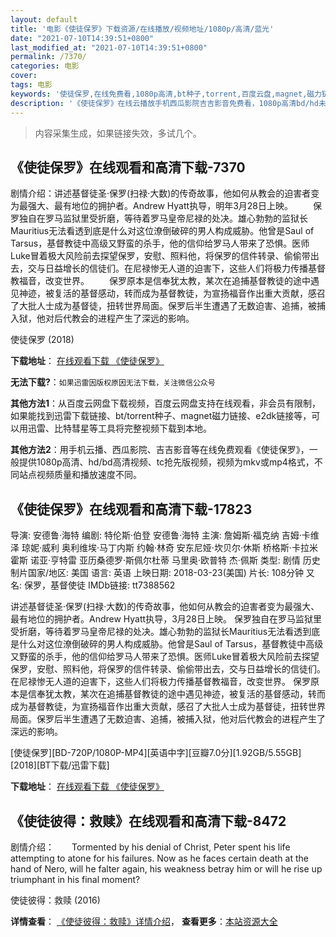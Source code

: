 ```yaml
---
layout: default
title: '电影《使徒保罗》下载资源/在线播放/视频地址/1080p/高清/蓝光'
date: "2021-07-10T14:39:51+0800"
last_modified_at: "2021-07-10T14:39:51+0800"
permalink: /7370/
categories: 电影
cover:
tags: 电影
keywords: '使徒保罗,在线免费看,1080p高清,bt种子,torrent,百度云盘,magnet,磁力链,迅雷下载资源'
description: '《使徒保罗》在线云播放手机西瓜影院吉吉影音免费看，1080p高清bd/hd未删减完整版和tc抢先枪版，mkv/mp4格式，附带bt/torrent种子、magnet/磁力链、百度云盘、网盘资源迅雷下载链接'
---
```


>内容采集生成，如果链接失效，多试几个。


## 《使徒保罗》在线观看和高清下载-7370

剧情介绍：讲述基督徒圣·保罗(扫禄·大数)的传奇故事，他如何从教会的迫害者变为最强大、最有地位的拥护者。Andrew Hyatt执导，明年3月28日上映。 　　保罗独自在罗马监狱里受折磨，等待着罗马皇帝尼禄的处决。雄心勃勃的监狱长Mauritius无法看透到底是什么对这位潦倒破碎的男人构成威胁。他曾是Saul of Tarsus，基督教徒中高级又野蛮的杀手，他的信仰给罗马人带来了恐惧。医师Luke冒着极大风险前去探望保罗，安慰、照料他，将保罗的信件转录、偷偷带出去，交与日益增长的信徒们。在尼禄惨无人道的迫害下，这些人们将极力传播基督教福音，改变世界。 　　保罗原本是信奉犹太教，某次在追捕基督教徒的途中遇见神迹，被复活的基督感动，转而成为基督教徒，为宣扬福音作出重大贡献，感召了大批人士成为基督徒，扭转世界局面。保罗后半生遭遇了无数迫害、追捕，被捕入狱，他对后代教会的进程产生了深远的影响。


使徒保罗 (2018)

**下载地址**： [在线观看下载 《使徒保罗》](https://www.btbtdy.me/btdy/dy12994.html) 


**无法下载?**：`如果迅雷因版权原因无法下载，关注微信公众号 `

**其他方法1**：从百度云网盘下载视频，百度云网盘支持在线观看，非会员有限制，如果能找到迅雷下载链接、bt/torrent种子、magnet磁力链接、e2dk链接等，可以用迅雷、比特彗星等工具将完整视频下载到本地。

**其他方法2**：用手机云播、西瓜影院、吉吉影音等在线免费观看《使徒保罗》，一般提供1080p高清、hd/bd高清视频、tc抢先版视频，视频为mkv或mp4格式，不同站点视频质量和播放速度不同。


## 《使徒保罗》在线观看和高清下载-17823

导演: 安德鲁·海特 编剧: 特伦斯·伯登 安德鲁·海特 主演: 詹姆斯·福克纳 吉姆·卡维泽 琼妮·威利 奥利维埃·马丁内斯 约翰·林奇 安东尼娅·坎贝尔·休斯 桥格斯·卡拉米霍斯 诺亚·亨特雷 亚历桑德罗·斯佩尔杜蒂 马里奥·欧普特 杰·佩斯 类型: 剧情 历史 制片国家/地区: 美国 语言: 英语 上映日期: 2018-03-23(美国) 片长: 108分钟 又名: 保罗，基督使徒 IMDb链接: tt7388562

讲述基督徒圣·保罗(扫禄·大数)的传奇故事，他如何从教会的迫害者变为最强大、最有地位的拥护者。Andrew Hyatt执导，3月28日上映。 保罗独自在罗马监狱里受折磨，等待着罗马皇帝尼禄的处决。雄心勃勃的监狱长Mauritius无法看透到底是什么对这位潦倒破碎的男人构成威胁。他曾是Saul of Tarsus，基督教徒中高级又野蛮的杀手，他的信仰给罗马人带来了恐惧。医师Luke冒着极大风险前去探望保罗，安慰、照料他，将保罗的信件转录、偷偷带出去，交与日益增长的信徒们。在尼禄惨无人道的迫害下，这些人们将极力传播基督教福音，改变世界。 保罗原本是信奉犹太教，某次在追捕基督教徒的途中遇见神迹，被复活的基督感动，转而成为基督教徒，为宣扬福音作出重大贡献，感召了大批人士成为基督徒，扭转世界局面。保罗后半生遭遇了无数迫害、追捕，被捕入狱，他对后代教会的进程产生了深远的影响。


[使徒保罗][BD-720P/1080P-MP4][英语中字][豆瓣7.0分][1.92GB/5.55GB][2018][BT下载/迅雷下载]

**下载地址**： [在线观看下载 《使徒保罗》](https://www.btdx8.com/torrent/stbl_2018.html) 


## 《使徒彼得：救赎》在线观看和高清下载-8472

剧情介绍：　　Tormented by his denial of Christ, Peter spent his life attempting to atone for his failures. Now as he faces certain death at the hand of Nero, will he falter again, his weakness betray him or will he rise up triumphant in his final moment?


使徒彼得：救赎 (2016)

**详情查看**： [《使徒彼得：救赎》详情介绍](/movie/8472/)， **查看更多**：[本站资源大全](/movie/t/all/)

